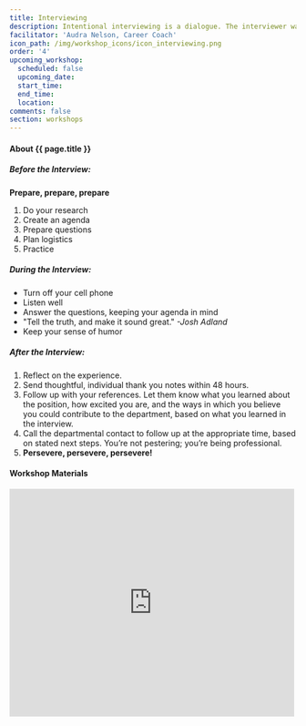 ```yaml
---
title: Interviewing
description: Intentional interviewing is a dialogue. The interviewer wants to find out if you are qualified, whether you would enjoy working there, and whether they like you. You also want to know what your goals are as an interviewee and what questions you are trying to answer.
facilitator: 'Audra Nelson, Career Coach'
icon_path: /img/workshop_icons/icon_interviewing.png
order: '4'
upcoming_workshop:
  scheduled: false
  upcoming_date:
  start_time:
  end_time:
  location:
comments: false
section: workshops
---
```


#### About {{ page.title }}

##### Before the Interview:

**Prepare, prepare, prepare**

1. Do your research
2. Create an agenda
3. Prepare questions
4. Plan logistics
5. Practice

##### During the Interview:

* Turn off your cell phone
* Listen well
* Answer the questions, keeping your agenda in mind
* "Tell the truth, and make it sound great." *-Josh Adland*
* Keep your sense of humor

##### After the Interview:

1. Reflect on the experience. 
2. Send thoughtful, individual thank you notes within 48 hours. 
3. Follow up with your references. Let them know what you learned about the position, how excited you are, and the ways in which you believe you could contribute to the department, based on what you learned in the interview.
4. Call the departmental contact to follow up at the appropriate time, based on stated next steps. You’re not pestering; you’re being professional.
5. **Persevere, persevere, persevere!**

#### Workshop Materials

<iframe src="https://app.box.com/embed/preview/0gk3jg6j0wrsun86i7j4ljcki2ziwni9?theme=dark" width="500" height="400" frameborder="0" allowfullscreen webkitallowfullscreen msallowfullscreen></iframe>
